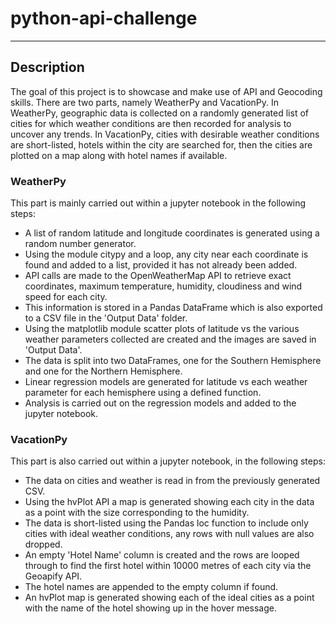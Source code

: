 # python-api-challenge
---
## Description
The goal of this project is to showcase and make use of API and Geocoding skills. There are two parts, namely WeatherPy and VacationPy. In WeatherPy, geographic data is collected on a randomly generated list of cities for which weather conditions are then recorded for analysis to uncover any trends. In VacationPy, cities with desirable weather conditions are short-listed, hotels within the city are searched for, then the cities are plotted on a map along with hotel names if available.

### WeatherPy
This part is mainly carried out within a jupyter notebook in the following steps:
- A list of random latitude and longitude coordinates is generated using a random number generator.
- Using the module citypy and a loop, any city near each coordinate is found and added to a list, provided it has not already been added.
- API calls are made to the OpenWeatherMap API to retrieve exact coordinates, maximum temperature, humidity, cloudiness and wind speed for each city.
- This information is stored in a Pandas DataFrame which is also exported to a CSV file in the 'Output Data' folder.
- Using the matplotlib module scatter plots of latitude vs the various weather parameters collected are created and the images are saved in 'Output Data'.
- The data is split into two DataFrames, one for the Southern Hemisphere and one for the Northern Hemisphere.
- Linear regression models are generated for latitude vs each weather parameter for each hemisphere using a defined function.
- Analysis is carried out on the regression models and added to the jupyter notebook.

### VacationPy
This part is also carried out within a jupyter notebook, in the following steps:
- The data on cities and weather is read in from the previously generated CSV.
- Using the hvPlot API a map is generated showing each city in the data as a point with the size corresponding to the humidity.
- The data is short-listed using the Pandas loc function to include only cities with ideal weather conditions, any rows with null values are also dropped.
- An empty 'Hotel Name' column is created and the rows are looped through to find the first hotel within 10000 metres of each city via the Geoapify API.
- The hotel names are appended to the empty column if found.
- An hvPlot map is generated showing each of the ideal cities as a point with the name of the hotel showing up in the hover message.
